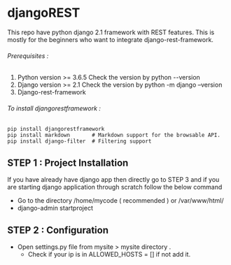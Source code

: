# djangoREST
This repo have python django 2.1 framework with REST features. This is mostly for the beginners who want to integrate django-rest-framework.

###### Prerequisites : 
1)	Python version >= 3.6.5
Check the version by python --version
2)	Django version >= 2.1
Check the version by python -m django –version
3) Django-rest-framework

###### To install djangorestframework : 
```
pip install djangorestframework
pip install markdown       # Markdown support for the browsable API.
pip install django-filter  # Filtering support
```

## STEP 1 : Project Installation

If you have already have django app then directly go to STEP 3 and if you are starting django application through scratch follow the below command
-	Go to the directory /home/mycode ( recommended )  or /var/www/html/
-	django-admin startproject <mysite>

## STEP 2 : Configuration

-	Open settings.py file from mysite > mysite directory .
    - Check if your ip is in ALLOWED_HOSTS = [] if not add it.
